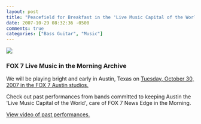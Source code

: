 ```yaml
---
layout: post
title: "Peacefield for Breakfast in the 'Live Music Capital of the World'"
date: 2007-10-29 08:32:36 -0500
comments: true
categories: ["Bass Guitar", "Music"]
---
```

<img class="imgR" src="/images/fox_austin.jpg"/>

<h3>FOX 7 Live Music in the Morning Archive</h3>

<p>We will be playing bright and early in Austin, Texas on <a href="http://peacefield.info/performances">Tuesday, October 30, 2007 in the FOX 7 Austin studios.</a></p>

<p>Check out past performances from bands committed to keeping Austin the 'Live Music Capital of the World', care of FOX 7 News Edge in the Morning.</p>

<a href="http://www.myfoxaustin.com/myfox/pages/InsideFox/Detail?contentId=1760094&version=142&locale=EN-US&layoutCode=TSTY&pageId=5.2.1">
View video of past performances.</a>
